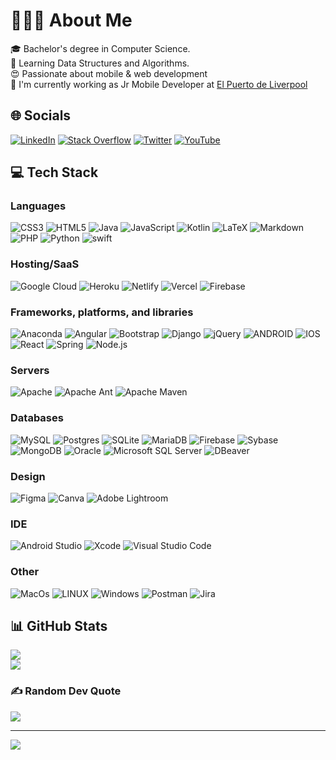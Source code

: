 # 👨🏻‍💻 About Me

🎓 Bachelor's degree in Computer Science. <br>🧠 Learning Data Structures and Algorithms.<br>😍 Passionate about mobile & web development<br>📱 I'm currently working as Jr Mobile Developer at [El Puerto de Liverpool](https://www.elpuertodeliverpool.mx/)

## 🌐 Socials

[![LinkedIn](https://img.shields.io/badge/LinkedIn-%230077B5.svg?logo=linkedin&logoColor=white)](https://linkedin.com/in/victor-hugo-gallegos-mota-462102253) [![Stack Overflow](https://img.shields.io/badge/-Stackoverflow-FE7A16?logo=stack-overflow&logoColor=white)](https://stackoverflow.com/users/15909622) [![Twitter](https://img.shields.io/badge/Twitter-%231DA1F2.svg?logo=Twitter&logoColor=white)](https://twitter.com/De_Gallegos_) [![YouTube](https://img.shields.io/badge/YouTube-%23FF0000.svg?logo=YouTube&logoColor=white)](https://youtube.com/@VictorLiverpoolDev7669) 

## 💻 Tech Stack

### Languages

![CSS3](https://img.shields.io/badge/css3-%231572B6.svg?style=for-the-badge&logo=css3&logoColor=white) ![HTML5](https://img.shields.io/badge/html5-%23E34F26.svg?style=for-the-badge&logo=html5&logoColor=white) ![Java](https://img.shields.io/badge/java-%23ED8B00.svg?style=for-the-badge&logo=java&logoColor=white) ![JavaScript](https://img.shields.io/badge/javascript-%23323330.svg?style=for-the-badge&logo=javascript&logoColor=%23F7DF1E) ![Kotlin](https://img.shields.io/badge/kotlin-%230095D5.svg?style=for-the-badge&logo=kotlin&logoColor=white) ![LaTeX](https://img.shields.io/badge/latex-%23008080.svg?style=for-the-badge&logo=latex&logoColor=white) ![Markdown](https://img.shields.io/badge/markdown-%23000000.svg?style=for-the-badge&logo=markdown&logoColor=white) ![PHP](https://img.shields.io/badge/php-%23777BB4.svg?style=for-the-badge&logo=php&logoColor=white) ![Python](https://img.shields.io/badge/python-3670A0?style=for-the-badge&logo=python&logoColor=ffdd54) ![swift]( https://img.shields.io/badge/swift-%23FA7343.svg?style=for-the-badge&logo=swift&logoColor=white)

### Hosting/SaaS

![Google Cloud](https://img.shields.io/badge/Google%20Cloud-%234285F4.svg?style=for-the-badge&logo=google-cloud&logoColor=white) ![Heroku](https://img.shields.io/badge/heroku-%23430098.svg?style=for-the-badge&logo=heroku&logoColor=white) ![Netlify](https://img.shields.io/badge/netlify-%23000000.svg?style=for-the-badge&logo=netlify&logoColor=#00C7B7) ![Vercel](https://img.shields.io/badge/vercel-%23000000.svg?style=for-the-badge&logo=vercel&logoColor=white) ![Firebase](https://img.shields.io/badge/firebase-%23039BE5.svg?style=for-the-badge&logo=firebase) 

### Frameworks, platforms, and libraries

![Anaconda](https://img.shields.io/badge/Anaconda-%2344A833.svg?style=for-the-badge&logo=anaconda&logoColor=white) ![Angular](https://img.shields.io/badge/angular-%23DD0031.svg?style=for-the-badge&logo=angular&logoColor=white) ![Bootstrap](https://img.shields.io/badge/bootstrap-%23563D7C.svg?style=for-the-badge&logo=bootstrap&logoColor=white) ![Django](https://img.shields.io/badge/django-%23092E20.svg?style=for-the-badge&logo=django&logoColor=white) ![jQuery](https://img.shields.io/badge/jquery-%230769AD.svg?style=for-the-badge&logo=jquery&logoColor=white) ![ANDROID](https://img.shields.io/badge/android-%2320232a.svg?style=for-the-badge&logo=android&logoColor=%a4c639) ![IOS](https://img.shields.io/badge/ios-%23000000.svg?style=for-the-badge&logo=ios&logoColor=white) ![React](https://img.shields.io/badge/react-%2320232a.svg?style=for-the-badge&logo=react&logoColor=%2361DAFB) ![Spring](https://img.shields.io/badge/spring-%236DB33F.svg?style=for-the-badge&logo=spring&logoColor=white) ![Node.js](https://img.shields.io/badge/node.js-%2343853D.svg?style=for-the-badge&logo=node.js&logoColor=white)

### Servers

![Apache](https://img.shields.io/badge/apache-%23D42029.svg?style=for-the-badge&logo=apache&logoColor=white) ![Apache Ant](https://img.shields.io/badge/Apache%20Ant-A81C7D?style=for-the-badge&logo=Apache%20Ant&logoColor=white) ![Apache Maven](https://img.shields.io/badge/Apache%20Maven-C71A36?style=for-the-badge&logo=Apache%20Maven&logoColor=white) 

### Databases

![MySQL](https://img.shields.io/badge/mysql-%2300f.svg?style=for-the-badge&logo=mysql&logoColor=white) ![Postgres](https://img.shields.io/badge/postgres-%23316192.svg?style=for-the-badge&logo=postgresql&logoColor=white) ![SQLite](https://img.shields.io/badge/sqlite-%2307405e.svg?style=for-the-badge&logo=sqlite&logoColor=white) ![MariaDB](https://img.shields.io/badge/MariaDB-003545?style=for-the-badge&logo=mariadb&logoColor=white) ![Firebase](https://img.shields.io/badge/firebase-%23039BE5.svg?style=for-the-badge&logo=firebase) ![Sybase](https://img.shields.io/badge/Sybase-00A6AE?style=for-the-badge&logo=sybase&logoColor=white) ![MongoDB](https://img.shields.io/badge/MongoDB-%234ea94b.svg?style=for-the-badge&logo=mongodb&logoColor=white) ![Oracle](https://img.shields.io/badge/Oracle-F80000?style=for-the-badge&logo=oracle&logoColor=white) ![Microsoft SQL Server](https://img.shields.io/badge/Microsoft%20SQL%20Server-CC2927?style=for-the-badge&logo=microsoft-sql-server&logoColor=white) ![DBeaver](https://img.shields.io/badge/DBeaver-005286?style=for-the-badge&logo=dbeaver&logoColor=white)

### Design

![Figma](https://img.shields.io/badge/figma-%23F24E1E.svg?style=for-the-badge&logo=figma&logoColor=white) ![Canva](https://img.shields.io/badge/Canva-%2300C4CC.svg?style=for-the-badge&logo=Canva&logoColor=white) ![Adobe Lightroom](https://img.shields.io/badge/Adobe%20Lightroom-31A8FF.svg?style=for-the-badge&logo=Adobe%20Lightroom&logoColor=white)

### IDE

![Android Studio](https://img.shields.io/badge/Android%20Studio-3DDC84?style=for-the-badge&logo=android-studio&logoColor=white) ![Xcode](https://img.shields.io/badge/Xcode-1575F9?style=for-the-badge&logo=xcode&logoColor=white)  ![Visual Studio Code](https://img.shields.io/badge/Visual%20Studio%20Code-007ACC?style=for-the-badge&logo=visual-studio-code&logoColor=white)

### Other

![MacOs](https://img.shields.io/badge/mac%20os-000000?style=for-the-badge&logo=apple&logoColor=white) ![LINUX](https://img.shields.io/badge/Linux-FCC624?style=for-the-badge&logo=linux&logoColor=black) ![Windows](https://img.shields.io/badge/Windows-0078D6?style=for-the-badge&logo=windows&logoColor=white) ![Postman](https://img.shields.io/badge/Postman-FF6C37?style=for-the-badge&logo=postman&logoColor=white) ![Jira](https://img.shields.io/badge/Jira-%23026AA7.svg?style=for-the-badge&logo=Jira&logoColor=white)

## 📊 GitHub Stats

![](https://github-readme-stats.vercel.app/api?username=VictorLiverpoolDev&theme=algolia&hide_border=false&include_all_commits=true&count_private=true)<br/>
![](https://github-readme-streak-stats.herokuapp.com/?user=VictorLiverpoolDev&theme=algolia&hide_border=false)<br/>

### ✍️ Random Dev Quote

![](https://quotes-github-readme.vercel.app/api?type=horizontal&theme=algolia)

---
[![](https://visitcount.itsvg.in/api?id=VictorLiverpoolDev&icon=0&color=1)](https://visitcount.itsvg.in)

<!-- Proudly created with GPRM ( https://gprm.itsvg.in ) -->

